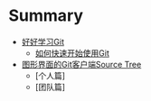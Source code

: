 # Summary

* [好好学习Git](./MD/Learn\%20Git.md)
    * [如何快速开始使用Git](./MD/how-to-quickly-get-started-with-git.md)
* [图形界面的Git客户端Source Tree](./MD/SourceTree.md)
    * [个人篇]
    * [团队篇]